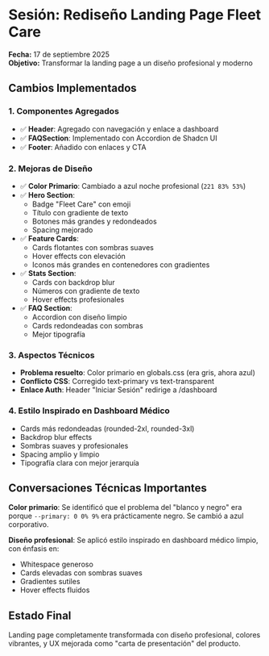 # Sesión: Rediseño Landing Page Fleet Care
**Fecha:** 17 de septiembre 2025  
**Objetivo:** Transformar la landing page a un diseño profesional y moderno

## Cambios Implementados

### 1. Componentes Agregados
- ✅ **Header**: Agregado con navegación y enlace a dashboard
- ✅ **FAQSection**: Implementado con Accordion de Shadcn UI
- ✅ **Footer**: Añadido con enlaces y CTA

### 2. Mejoras de Diseño
- ✅ **Color Primario**: Cambiado a azul noche profesional (`221 83% 53%`)
- ✅ **Hero Section**: 
  - Badge "Fleet Care" con emoji
  - Título con gradiente de texto
  - Botones más grandes y redondeados
  - Spacing mejorado
- ✅ **Feature Cards**:
  - Cards flotantes con sombras suaves
  - Hover effects con elevación
  - Iconos más grandes en contenedores con gradientes
- ✅ **Stats Section**:
  - Cards con backdrop blur
  - Números con gradiente de texto
  - Hover effects profesionales
- ✅ **FAQ Section**:
  - Accordion con diseño limpio
  - Cards redondeadas con sombras
  - Mejor tipografía

### 3. Aspectos Técnicos
- **Problema resuelto**: Color primario en globals.css (era gris, ahora azul)
- **Conflicto CSS**: Corregido text-primary vs text-transparent
- **Enlace Auth**: Header "Iniciar Sesión" redirige a /dashboard

### 4. Estilo Inspirado en Dashboard Médico
- Cards más redondeadas (rounded-2xl, rounded-3xl)
- Backdrop blur effects
- Sombras suaves y profesionales
- Spacing amplio y limpio
- Tipografía clara con mejor jerarquía

## Conversaciones Técnicas Importantes

**Color primario**: Se identificó que el problema del "blanco y negro" era porque `--primary: 0 0% 9%` era prácticamente negro. Se cambió a azul corporativo.

**Diseño profesional**: Se aplicó estilo inspirado en dashboard médico limpio, con énfasis en:
- Whitespace generoso
- Cards elevadas con sombras suaves
- Gradientes sutiles
- Hover effects fluidos

## Estado Final
Landing page completamente transformada con diseño profesional, colores vibrantes, y UX mejorada como "carta de presentación" del producto.